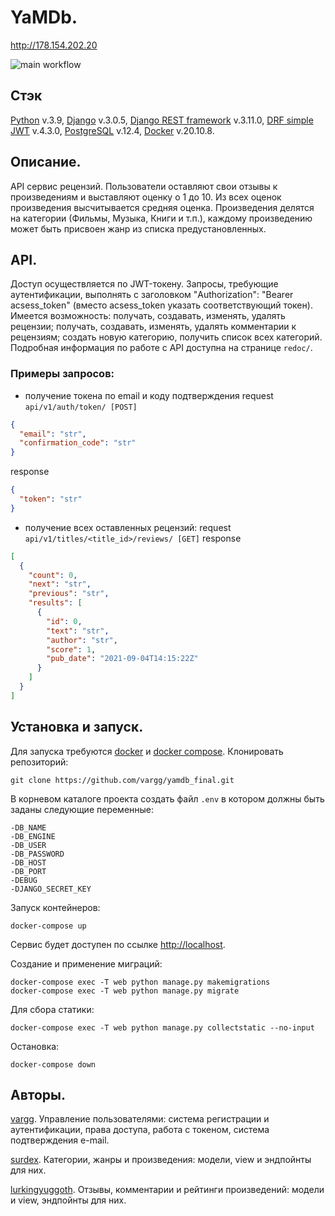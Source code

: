 # YaMDb.
http://178.154.202.20

![main workflow](https://github.com/vargg/yamdb_final/actions/workflows/yamdb_workflow.yaml/badge.svg)

## Стэк
[Python](https://www.python.org/) v.3.9, [Django](https://www.djangoproject.com/) v.3.0.5, [Django REST framework](https://www.django-rest-framework.org/) v.3.11.0, [DRF simple JWT](https://django-rest-framework-simplejwt.readthedocs.io/en/latest/) v.4.3.0, [PostgreSQL](https://www.postgresql.org) v.12.4, [Docker](https://www.docker.com/) v.20.10.8.

## Описание.
API сервис рецензий. Пользователи оставляют свои отзывы к произведениям и выставляют оценку о 1 до 10. Из всех оценок произведения высчитывается средняя оценка. Произведения делятся на категории (Фильмы, Музыка, Книги и т.п.), каждому произведению может быть присвоен жанр из списка предустановленных.

## API.
Доступ осуществляется по JWT-токену. Запросы, требующие аутентификации, выполнять с заголовком "Authorization": "Bearer acsess_token" (вместо acsess_token указать соответствующий токен). Имеется возможность: получать, создавать, изменять, удалять рецензии; получать, создавать, изменять, удалять комментарии к рецензиям; создать новую категорию, получить список всех категорий.
Подробная информация по работе с API доступна на странице `redoc/`.

### Примеры запросов:
- получение токена по email и коду подтверждения
request `api/v1/auth/token/ [POST]`
```json
{
  "email": "str",
  "confirmation_code": "str"
}
```
response
```json
{
  "token": "str"
}
```
- получение всех оставленных рецензий:
request `api/v1/titles/<title_id>/reviews/ [GET]`
response
```json
[
  {
    "count": 0,
    "next": "str",
    "previous": "str",
    "results": [
      {
        "id": 0,
        "text": "str",
        "author": "str",
        "score": 1,
        "pub_date": "2021-09-04T14:15:22Z"
      }
    ]
  }
]
```

## Установка и запуск.
Для запуска требуются [docker](https://docs.docker.com/get-docker/) и [docker compose](https://docs.docker.com/compose/install/).
Клонировать репозиторий:
```shell
git clone https://github.com/vargg/yamdb_final.git
```
В корневом каталоге проекта создать файл `.env` в котором должны быть заданы следующие переменные:
```
-DB_NAME
-DB_ENGINE
-DB_USER
-DB_PASSWORD
-DB_HOST
-DB_PORT
-DEBUG
-DJANGO_SECRET_KEY
```
Запуск контейнеров:
```shell
docker-compose up
```
Сервис будет доступен по ссылке [http://localhost](http://localhost).

Создание и применение миграций:
```shell
docker-compose exec -T web python manage.py makemigrations
docker-compose exec -T web python manage.py migrate
```
Для сбора статики:
```shell
docker-compose exec -T web python manage.py collectstatic --no-input
```
Остановка:
```shell
docker-compose down
```

## Авторы.
[vargg](https://github.com/vargg). Управление пользователями: система регистрации и аутентификации, права доступа, работа с токеном, система подтверждения e-mail.

[surdex](https://github.com/surdex). Категории, жанры и произведения: модели, view и эндпойнты для них.

[lurkingyuggoth](https://github.com/lurkingyuggoth). Отзывы, комментарии и рейтинги произведений: модели и view, эндпойнты для них.
